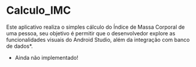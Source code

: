 # Calculo_IMC

Este aplicativo realiza o simples cálculo do Índice de Massa Corporal de uma pessoa, seu objetivo é permitir que o desenvolvedor explore as funcionalidades visuais
do Android Studio, além da integração com banco de dados*.

* Ainda não implementado!
